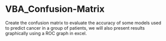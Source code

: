 # VBA_Confusion-Matrix
Create the confusion matrix to evaluate the accuracy of some models used to predict cancer in a group of patients, we will also present results graphically using a ROC graph in excel.
